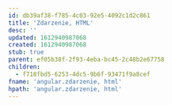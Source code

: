 ```yaml
---
id: db39af38-f785-4c03-92e5-4092c1d2c861
title: 'Zdarzenie, HTML'
desc: ''
updated: 1612940987068
created: 1612940987068
stub: true
parent: ef05b38f-2f93-4eba-bc45-2c48b2e67758
children:
  - f718fbd5-6253-4dc5-9b6f-93471f9a8cef
fname: 'angular.zdarzenie, html'
hpath: 'angular.zdarzenie, html'
---
```



